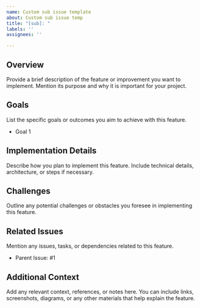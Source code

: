 ```yaml
---
name: Custom sub issue template
about: Custom sub issue temp
title: "[sub]: "
labels: ''
assignees: ''

---
```


## Overview  
Provide a brief description of the feature or improvement you want to implement. Mention its purpose and why it is important for your project.  

## Goals  
List the specific goals or outcomes you aim to achieve with this feature.  
- Goal 1  

## Implementation Details  
Describe how you plan to implement this feature. Include technical details, architecture, or steps if necessary.  

## Challenges  
Outline any potential challenges or obstacles you foresee in implementing this feature.  

## Related Issues  
Mention any issues, tasks, or dependencies related to this feature.  
- Parent Issue: #1

## Additional Context  
Add any relevant context, references, or notes here. You can include links, screenshots, diagrams, or any other materials that help explain the feature.
